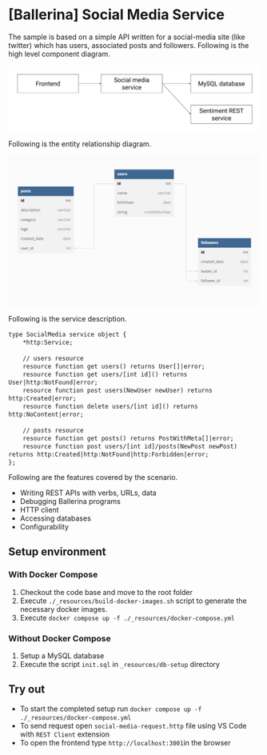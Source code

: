 # [Ballerina] Social Media Service

The sample is based on a simple API written for a social-media site (like twitter) which has users, associated posts and followers. Following is the high level component diagram.

<img src="diagram.jpg" alt="drawing" width='500'/>

Following is the entity relationship diagram.

<img src="er.png" alt="drawing" width='700'/>

Following is the service description.

```ballerina
type SocialMedia service object {
    *http:Service;

    // users resource
    resource function get users() returns User[]|error;
    resource function get users/[int id]() returns User|http:NotFound|error;
    resource function post users(NewUser newUser) returns http:Created|error;
    resource function delete users/[int id]() returns http:NoContent|error;

    // posts resource
    resource function get posts() returns PostWithMeta[]|error;
    resource function post users/[int id]/posts(NewPost newPost) returns http:Created|http:NotFound|http:Forbidden|error;
};
```

Following are the features covered by the scenario.

- Writing REST APIs with verbs, URLs, data
- Debugging Ballerina programs
- HTTP client
- Accessing databases
- Configurability

## Setup environment

### With Docker Compose

1. Checkout the code base and move to the root folder
2. Execute `./_resources/build-docker-images.sh` script to generate the necessary docker images.
3. Execute `docker compose up -f ./_resources/docker-compose.yml`

### Without Docker Compose

1. Setup a MySQL database
2. Execute the script `init.sql` in `_resources/db-setup` directory

## Try out

- To start the completed setup run `docker compose up -f ./_resources/docker-compose.yml`
- To send request open `social-media-request.http` file using VS Code with `REST Client` extension
- To open the frontend type `http://localhost:3001`in the browser

